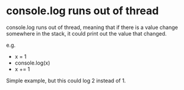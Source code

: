 # console.log runs out of thread

console.log runs out of thread, meaning that if there is a value change somewhere in the stack, it could print out the value that changed.

e.g. 

- x = 1
- console.log(x)
- x += 1

Simple example, but this could log 2 instead of 1. 
